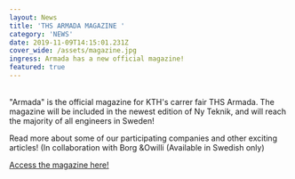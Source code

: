 ```yaml
---
layout: News
title: 'THS ARMADA MAGAZINE '
category: 'NEWS'
date: 2019-11-09T14:15:01.231Z
cover_wide: /assets/magazine.jpg
ingress: Armada has a new official magazine!
featured: true
---
```

<br/>
"Armada" is the official magazine for KTH's carrer fair THS Armada. The magazine will be included in the newest edition of Ny Teknik, and will reach the majority of all engineers in Sweden!

Read more about some of our participating companies and other exciting articles! (In collaboration with Borg &Owilli (Available in Swedish only)

[Access the magazine here!](https://issuu.com/borgowilli1/docs/b_o_armada_2019_tryckf_rdig_sidor)

